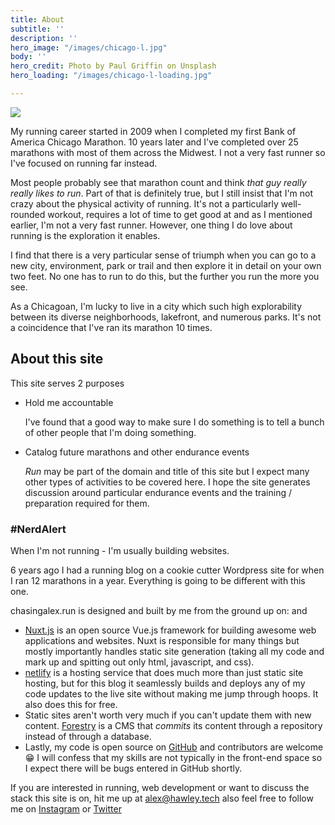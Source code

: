 ```yaml
---
title: About
subtitle: ''
description: ''
hero_image: "/images/chicago-l.jpg"
body: ''
hero_credit: Photo by Paul Griffin on Unsplash
hero_loading: "/images/chicago-l-loading.jpg"

---
```

![](/images/about-photo-1.jpg)

My running career started in 2009 when I completed my first Bank of America Chicago Marathon. 10 years later and I've completed over 25 marathons with most of them across the Midwest. I not a very fast runner so I've focused on running far instead.

Most people probably see that marathon count and think _that guy really really likes to run_. Part of that is definitely true, but I still insist that I'm not crazy about the physical activity of running.  It's not a particularly well-rounded workout, requires a lot of time to get good at and as I mentioned earlier, I'm not a very fast runner. However, one thing I do love about running is the exploration it enables.

I find that there is a very particular sense of triumph when you can go to a new city, environment, park or trail and then explore it in detail on your own two feet. No one has to run to do this, but the further you run the more you see.

As a Chicagoan, I'm lucky to live in a city which such high explorability between its diverse neighborhoods, lakefront, and numerous parks. It's not a coincidence that I've ran its marathon 10 times.

## About this site

This site serves 2 purposes

* Hold me accountable

  I've found that a good way to make sure I do something is to tell a bunch of other people that I'm doing something.

* Catalog future marathons and other endurance events

  _Run_ may be part of the domain and title of this site but I expect many other types of activities to be covered here. I hope the site generates discussion around particular endurance events and the training / preparation required for them.

### #NerdAlert

When I'm not running - I'm usually building websites.

6 years ago I had a running blog on a cookie cutter Wordpress site for when I ran 12 marathons in a year. Everything is going to be different with this one.

chasingalex.run is designed and built by me from the ground up on:  and 

* [Nuxt.js](https://nuxtjs.org/ "Nuxt.js") is an open source Vue.js framework for building awesome web applications and websites. Nuxt is responsible for many things but mostly importantly handles static site generation (taking all my code and mark up and spitting out only html, javascript, and css).
* [netlify](https://netlify.com "Netlify") is a hosting service that does much more than just static site hosting, but for this blog it seamlessly builds and deploys any of my code updates to the live site without making me jump through hoops. It also does this for free.
* Static sites aren't worth very much if you can't update them with new content. [Forestry](https://forestry.io "Forestry.io") is a CMS that _commits_ its content through a repository instead of through a database.
* Lastly, my code is open source on [GitHub](https://github.com/ah100101/chasing-alex-run "GitHub") and contributors are welcome 😁 I will confess that my skills are not typically in the front-end space so I expect there will be bugs entered in GitHub shortly.

If you are interested in running, web development or want to discuss the stack this site is on, hit me up at [alex@hawley.tech](mailto:alex@hawley.tech) also feel free to follow me on [Instagram]() or [Twitter]()